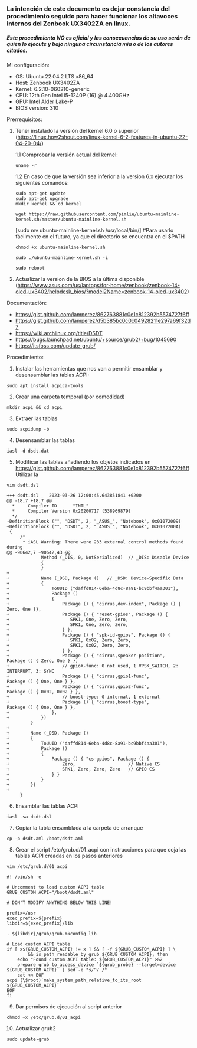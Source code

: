 ### La intención de este documento es dejar constancia del procedimiento seguido para hacer funcionar los altavoces internos del Zenbook UX3402ZA en linux.

##### Este procedimiento NO es oficial y las consecuancias de su uso serán de quien lo ejecute y bajo ninguna circunstancia mía o de los autores citados.



Mi configuración:
- OS: Ubuntu 22.04.2 LTS x86_64
- Host: Zenbook UX3402ZA
- Kernel: 6.2.10-060210-generic
- CPU: 12th Gen Intel i5-1240P (16) @ 4.400GHz
- GPU: Intel Alder Lake-P
- BIOS version: 310



Prerrequisitos:
1. Tener instalado la versión del kernel 6.0 o superior (https://linux.how2shout.com/linux-kernel-6-2-features-in-ubuntu-22-04-20-04/)

    1.1 Comprobar la versión actual del kernel:
    ```
    uname -r
    ```
    1.2 En caso de que la versión sea inferior a la version 6.x ejecutar los siguientes comandos:
    ```
    sudo apt-get update
    sudo apt-get upgrade
    mkdir kernel && cd kernel
    ```
    ```
    wget https://raw.githubusercontent.com/pimlie/ubuntu-mainline-kernel.sh/master/ubuntu-mainline-kernel.sh
    ```
    [sudo mv ubuntu-mainline-kernel.sh /usr/local/bin/] #Para usarlo fácilmente en el futuro, ya que el directorio se encuentra en el $PATH
    ```
    chmod +x ubuntu-mainline-kernel.sh
    ```
    ```
    sudo ./ubuntu-mainline-kernel.sh -i
    ```
    ```
    sudo reboot
    ```
2. Actualizar la version de la BIOS a la última disponible (https://www.asus.com/us/laptops/for-home/zenbook/zenbook-14-oled-ux3402/helpdesk_bios/?model2Name=zenbook-14-oled-ux3402)



Documentación:
- https://gist.github.com/lamperez/862763881c0e1c812392b5574727f6ff
- https://gist.github.com/lamperez/d5b385bc0c0c04928211e297a69f32d7
- https://wiki.archlinux.org/title/DSDT
- https://bugs.launchpad.net/ubuntu/+source/grub2/+bug/1045690
- https://itsfoss.com/update-grub/

Procedimiento:
1. Instalar las herramientas que nos van a permitir ensamblar y desensamblar las tablas ACPI:
```
sudo apt install acpica-tools
```
2. Crear una carpeta temporal (por comodidad)
```
mkdir acpi && cd acpi
```
3.  Extraer las tablas
```
sudo acpidump -b
```
4. Desensamblar las tablas
```
iasl -d dsdt.dat
```
5. Modificar las tablas añadiendo los objetos indicados en https://gist.github.com/lamperez/862763881c0e1c812392b5574727f6ff 
   Utilizar la 
```
vim dsdt.dsl
```
```
+++ dsdt.dsl	2023-03-26 12:00:45.643851841 +0200
@@ -18,7 +18,7 @@
  *     Compiler ID      "INTL"
  *     Compiler Version 0x20200717 (538969879)
  */
-DefinitionBlock ("", "DSDT", 2, "_ASUS_", "Notebook", 0x01072009)
+DefinitionBlock ("", "DSDT", 2, "_ASUS_", "Notebook", 0x0107200A)
 {
     /*
      * iASL Warning: There were 233 external control methods found during
@@ -90642,7 +90642,43 @@
             Method (_DIS, 0, NotSerialized)  // _DIS: Disable Device
             {
             }
+
+            Name (_DSD, Package ()   // _DSD: Device-Specific Data
+            {
+                ToUUID ("daffd814-6eba-4d8c-8a91-bc9bbf4aa301"), 
+                Package ()
+                {
+                    Package () { "cirrus,dev-index", Package () { Zero, One }},
+                    Package () { "reset-gpios", Package () {
+                       SPK1, One, Zero, Zero,
+                       SPK1, One, Zero, Zero,
+                    } },
+                    Package () { "spk-id-gpios", Package () {
+                       SPK1, 0x02, Zero, Zero,
+                       SPK1, 0x02, Zero, Zero,
+                    } },
+                    Package () { "cirrus,speaker-position",     Package () { Zero, One } },
+                    // gpioX-func: 0 not used, 1 VPSK_SWITCH, 2: INTERRUPT, 3: SYNC
+                    Package () { "cirrus,gpio1-func",           Package () { One, One } },
+                    Package () { "cirrus,gpio2-func",           Package () { 0x02, 0x02 } },
+                    // boost-type: 0 internal, 1 external
+                    Package () { "cirrus,boost-type",           Package () { One, One } },
+                },
+            })
         }
+
+        Name (_DSD, Package ()
+        {
+            ToUUID ("daffd814-6eba-4d8c-8a91-bc9bbf4aa301"), 
+            Package ()
+            {
+                Package () { "cs-gpios", Package () { 
+                    Zero,                    // Native CS
+                    SPK1, Zero, Zero, Zero   // GPIO CS
+                } }
+            }
+        })
+
     }
```

6. Ensamblar las tablas ACPI 
```
iasl -sa dsdt.dsl
```
7. Copiar la tabla ensamblada a la carpeta de arranque
```
cp -p dsdt.aml /boot/dsdt.aml
```
8. Crear el script /etc/grub.d/01_acpi con instrucciones para que coja las tablas ACPI creadas en los pasos anteriores
```
vim /etc/grub.d/01_acpi
```
```
#! /bin/sh -e

# Uncomment to load custom ACPI table
GRUB_CUSTOM_ACPI="/boot/dsdt.aml"

# DON'T MODIFY ANYTHING BELOW THIS LINE!

prefix=/usr
exec_prefix=${prefix}
libdir=${exec_prefix}/lib

. ${libdir}/grub/grub-mkconfig_lib

# Load custom ACPI table
if [ x${GRUB_CUSTOM_ACPI} != x ] && [ -f ${GRUB_CUSTOM_ACPI} ] \
        && is_path_readable_by_grub ${GRUB_CUSTOM_ACPI}; then
    echo "Found custom ACPI table: ${GRUB_CUSTOM_ACPI}" >&2
    prepare_grub_to_access_device `${grub_probe} --target=device ${GRUB_CUSTOM_ACPI}` | sed -e "s/^/ /"
    cat << EOF
acpi (\$root)`make_system_path_relative_to_its_root ${GRUB_CUSTOM_ACPI}`
EOF
fi
```

9. Dar permisos de ejecución al script anterior
```
chmod +x /etc/grub.d/01_acpi
```
10. Actualizar grub2
```
sudo update-grub
```
